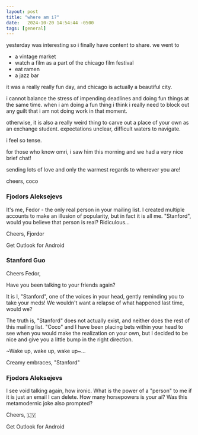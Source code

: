 ```yaml
---
layout: post
title: "where am i?"
date:   2024-10-20 14:54:44 -0500
tags: [general]
---
```

yesterday was interesting so i finally have content to share. we went to
- a vintage market
- watch a film as a part of the chicago film festival
- eat ramen
- a jazz bar

it was a really really fun day, and chicago is actually a beautiful city.

i cannot balance the stress of impending deadlines and doing fun things at the
same time. when i am doing a fun thing i think i really need to block out any
guilt that i am not doing work in that moment.

otherwise, it is also a really weird thing to carve out a place of your own as
an exchange student. expectations unclear, difficult waters to navigate.

i feel so tense.

for those who know omri, i saw him this morning and we had a very nice brief
chat!

sending lots of love and only the warmest regards to wherever you are!

cheers,
coco

### Fjodors Aleksejevs
It's me, Fedor - the only real person in your mailing list. I created multiple accounts to make an illusion of popularity, but in fact it is all me. "Stanford", would you believe that person is real? Ridiculous...

Cheers,
Fjordor

Get Outlook for Android

### Stanford Guo
Cheers Fedor,

Have you been talking to your friends again?

It is I, "Stanford", one of the voices in your head, gently reminding you to take your meds! We wouldn't want a relapse of what happened last time, would we?

The truth is, "Stanford" does not actually exist, and neither does the rest of this mailing list. "Coco" and I have been placing bets within your head to see when you would make the realization on your own, but I decided to be nice and give you a little bump in the right direction. 

~Wake up, wake up, wake up~...

Creamy embraces,
"Stanford"

### Fjodors Aleksejevs
I see void talking again, how ironic. What is the power of a "person" to me if it is just an email I can delete. How many horsepowers is your ai? 
Was this metamodernic joke also prompted?

Cheers,
🇱🇻


Get Outlook for Android



